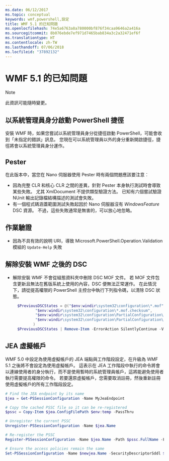 ```yaml
---
ms.date: 06/12/2017
ms.topic: conceptual
keywords: wmf,powershell,設定
title: WMF 5.1 的已知問題
ms.openlocfilehash: 74e5a6763a8a780000bf876f34caa9646a2a416a
ms.sourcegitcommit: 8b076ebde7ef971d7465bab834a3c2a32471ef6f
ms.translationtype: HT
ms.contentlocale: zh-TW
ms.lasthandoff: 07/06/2018
ms.locfileid: "37892132"
---
```

# <a name="known-issues-in-wmf-51"></a>WMF 5.1 的已知問題

> [!Note]
> 此資訊可能隨時變更。

## <a name="starting-powershell-shortcut-as-administrator"></a>以系統管理員身分啟動 PowerShell 捷徑

安裝 WMF 時，如果您嘗試以系統管理員身分從捷徑啟動 PowerShell，可能會收到「未指定的錯誤」訊息。
您現在可以系統管理員以外的身分重新開啟捷徑，捷徑將會以系統管理員身分運作。

## <a name="pester"></a>Pester

在此版本中，當您在 Nano 伺服器使用 Pester 時有兩個問題應該要注意︰

- 因為完整 CLR 和核心 CLR 之間的差異，針對 Pester 本身執行測試時會導致某些失敗。 尤其 XmlDocument 不提供類型驗證方法。 已知有六個嘗試驗證 NUnit 輸出記錄檔結構描述的測試會失敗。
- 有一個程式碼涵蓋範圍測試失敗起因於 Nano 伺服器沒有 *WindowsFeature* DSC 資源。 不過，這些失敗通常是無害的，可以放心地忽略。

## <a name="operation-validation"></a>作業驗證

- 因為不具有效的說明 URI，導致 Microsoft.PowerShell.Operation.Validation 模組的 `Update-Help` 失敗

## <a name="dsc-after-uninstall-wmf"></a>解除安裝 WMF 之後的 DSC

- 解除安裝 WMF 不會從組態資料夾中刪除 DSC MOF 文件。 若 MOF 文件包含更新且無法在舊版系統上使用的內容，DSC 便無法正常運作。 在此情況下，請從提高權限的 PowerShell 主控台中執行下列指令碼，以清除 DSC 狀態。

  ```powershell
    $PreviousDSCStates = @("$env:windir\system32\configuration\*.mof",
            "$env:windir\system32\configuration\*.mof.checksum",
            "$env:windir\system32\configuration\PartialConfiguration\*.mof",
            "$env:windir\system32\configuration\PartialConfiguration\*.mof.checksum"
           )
    $PreviousDSCStates | Remove-Item -ErrorAction SilentlyContinue -Verbose
  ```

## <a name="jea-virtual-accounts"></a>JEA 虛擬帳戶

WMF 5.0 中設定為使用虛擬帳戶的 JEA 端點與工作階段設定，在升級為 WMF 5.1 之後將不會設定為使用虛擬帳戶。
這表示在 JEA 工作階段中執行的命令將會以連線使用者的身分執行，而不是使用暫時的系統管理員帳戶，這將能避免使用者執行需要提高權限的命令。
若要還原虛擬帳戶，您需要取消註冊，然後重新註冊使用虛擬帳戶的所有工作階段設定。

```powershell
# Find the JEA endpoint by its name
$jea = Get-PSSessionConfiguration -Name MyJeaEndpoint

# Copy the cached PSSC file so it can be re-registered
$pssc = Copy-Item $jea.ConfigFilePath $env:temp -PassThru

# Unregister the current PSSC
Unregister-PSSessionConfiguration -Name $jea.Name

# Re-register the PSSC
Register-PSSessionConfiguration -Name $jea.Name -Path $pssc.FullName -Force

# Ensure the access policies remain the same
Set-PSSessionConfiguration -Name $newjea.Name -SecurityDescriptorSddl $jea.SecurityDescriptorSddl
```
